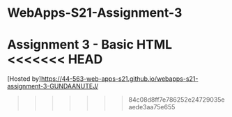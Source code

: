 # WebApps-S21-Assignment-3
Assignment 3 - Basic HTML
<<<<<<< HEAD
=======
[Hosted by]<https://44-563-web-apps-s21.github.io/webapps-s21-assignment-3-GUNDAANUTEJ/>

>>>>>>> 84c08d8ff7e786252e24729035eaede3aa75e655
